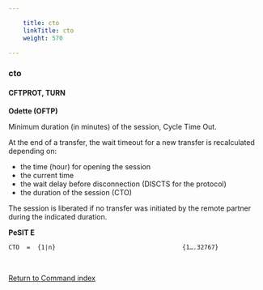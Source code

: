 ```yaml
---

    title: cto
    linkTitle: cto
    weight: 570

---
```

<span id="cto"></span>

### cto

#### CFTPROT, TURN

****Odette (OFTP)****

Minimum duration (in minutes) of the session, Cycle Time Out.

At the end of a transfer, the wait timeout for a new transfer is recalculated
depending on:

- the time (hour) for opening the session
- the current time
- the wait delay before disconnection (DISCTS for
    the protocol)
- the duration of the session (CTO)

The session is liberated if no transfer was initiated by the remote
partner during the indicated duration.

****PeSIT E****

`CTO  =  {1|n}                                   {1….32767}`

 

[Return to Command index](../../)
